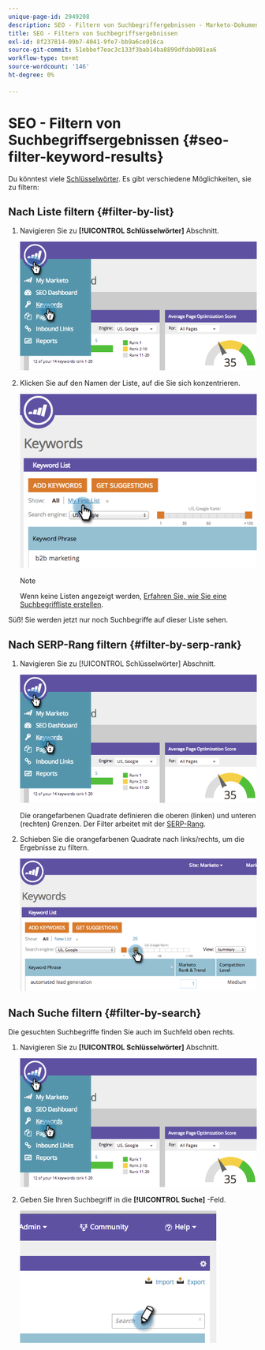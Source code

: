 ```yaml
---
unique-page-id: 2949208
description: SEO - Filtern von Suchbegriffergebnissen - Marketo-Dokumente - Produktdokumentation
title: SEO - Filtern von Suchbegriffsergebnissen
exl-id: 8f237814-09b7-4041-9fe7-bb9a6ce016ca
source-git-commit: 51ebbef7eac3c133f3bab14ba8899dfdab081ea6
workflow-type: tm+mt
source-wordcount: '146'
ht-degree: 0%

---
```


# SEO - Filtern von Suchbegriffsergebnissen {#seo-filter-keyword-results}

Du könntest viele [Schlüsselwörter](/help/marketo/product-docs/additional-apps/seo/keywords/seo-understanding-keywords.md). Es gibt verschiedene Möglichkeiten, sie zu filtern:

## Nach Liste filtern {#filter-by-list}

1. Navigieren Sie zu **[!UICONTROL Schlüsselwörter]** Abschnitt.

   ![](assets/image2014-9-18-11-3a55-3a8.png)

1. Klicken Sie auf den Namen der Liste, auf die Sie sich konzentrieren.

   ![](assets/image2014-9-18-11-3a55-3a32.png)

   >[!NOTE]
   >
   >Wenn keine Listen angezeigt werden, [Erfahren Sie, wie Sie eine Suchbegriffliste erstellen](/help/marketo/product-docs/additional-apps/seo/understanding-seo/seo-managing-lists.md).

Süß! Sie werden jetzt nur noch Suchbegriffe auf dieser Liste sehen.

## Nach SERP-Rang filtern {#filter-by-serp-rank}

1. Navigieren Sie zu [!UICONTROL Schlüsselwörter] Abschnitt.

   ![](assets/image2014-9-18-12-3a0-3a10.png)

   Die orangefarbenen Quadrate definieren die oberen (linken) und unteren (rechten) Grenzen. Der Filter arbeitet mit der [SERP-Rang](/help/marketo/product-docs/additional-apps/seo/understanding-seo/understanding-search-engine-optimization.md).

1. Schieben Sie die orangefarbenen Quadrate nach links/rechts, um die Ergebnisse zu filtern.

   ![](assets/image2014-9-18-12-3a0-3a15.png)

## Nach Suche filtern {#filter-by-search}

Die gesuchten Suchbegriffe finden Sie auch im Suchfeld oben rechts.

1. Navigieren Sie zu **[!UICONTROL Schlüsselwörter]** Abschnitt.

   ![](assets/image2014-9-18-12-3a0-3a50.png)

1. Geben Sie Ihren Suchbegriff in die **[!UICONTROL Suche]** -Feld.

   ![](assets/image2014-9-18-12-3a1-3a7.png)
